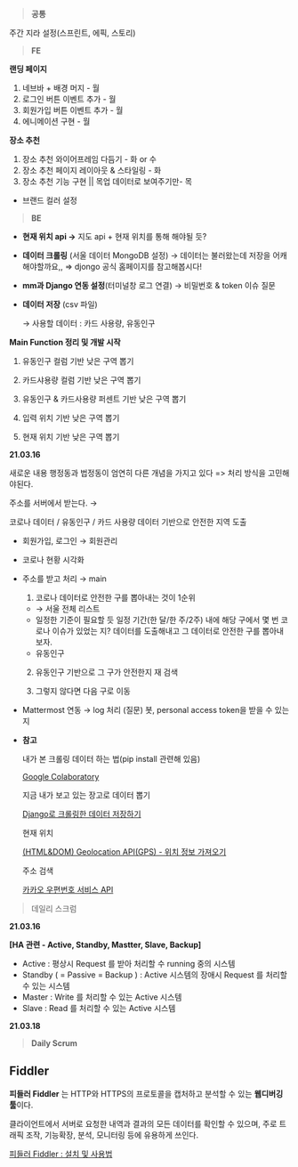 > **공통**

주간 지라 설정(스프린트, 에픽, 스토리) 

> **FE**

**랜딩 페이지** 

1. 네브바 + 배경 머지 - 월
2. 로그인 버튼 이벤트 추가 - 월
3. 회원가입 버튼 이벤트 추가 - 월
4. 에니메이션 구현 - 월

**장소 추천**

1. 장소 추천 와이어프레임 다듬기 - 화 or 수
2. 장소 추천 페이지 레이아웃 & 스타일링 - 화
3. 장소 추천 기능 구현 || 목업 데이터로 보여주기만- 목
- 브랜드 컬러 설정

> **BE**

- **현재 위치 api
→** 지도 api + 현재 위치를 통해 해야될 듯?
- **데이터 크롤링** (서울 데이터 MongoDB 설정) 
→ 데이터는 불러왔는데 저장을 어캐해야할까요,, ⇒ djongo 공식 홈페이지를 참고해봅시다!
- **mm과 Django 연동 설정**(터미널창 로그 연결) 
→ 비밀번호 & token 이슈 질문
- **데이터 저장** (csv 파일)

    → 사용할 데이터 : 카드 사용량, 유동인구 

**Main Function 정리 및 개발 시작** 

1. 유동인구 컬럼 기반 낮은 구역 뽑기 

2. 카드샤용량 컬럼 기반 낮은 구역 뽑기 

3. 유동인구 & 카드사용량 퍼센트 기반 낮은 구역 뽑기 

4. 입력 위치 기반 낮은 구역 뽑기 

5. 현재 위치 기반 낮은 구역 뽑기

**21.03.16**

새로운 내용 
행정동과 법정동이 엄연히 다른 개념을 가지고 있다 => 처리 방식을 고민해야된다.

주소를 서버에서 받는다. → 

코로나 데이터 / 유동인구 / 카드 사용량 데이터 기반으로 안전한 지역 도출 

- 회원가입, 로그인 → 회원관리
- 코로나 현황 시각화
- 주소를 받고 처리 → main

    1. 코로나 데이터로 안전한 구를 뽑아내는 것이 1순위 

    - → 서울 전체 리스트
    - 일정한 기준이 필요할 듯 일정 기간(한 달/한 주/2주) 내에 해당 구에서 몇 번 코로나 이슈가 있었는 지? 데이터를 도출해내고 그 데이터로 안전한 구를 뽑아내보자.
    - 유동인구

    2. 유동인구  기반으로 그 구가 안전한지 재 검색

    3. 그렇지 않다면 다음 구로 이동 

- Mattermost 연동 → log 처리 (질문) 봇, personal access token을 받을 수 있는 지


- **참고**

    내가 본 크롤링 데이터 하는 법(pip install 관련해 있음)

    [Google Colaboratory](https://colab.research.google.com/github/corazzon/cracking-the-pandas-cheat-sheet/blob/master/seoul-covid-19-00-scraping-data.ipynb#scrollTo=PiqrecOZo4Kb)

    지금 내가 보고 있는 장고로 데이터 뽑기

    [Django로 크롤링한 데이터 저장하기](https://beomi.github.io/gb-crawling/posts/2017-03-01-HowToMakeWebCrawler-Save-with-Django.html)

    현재 위치 

    [(HTML&DOM) Geolocation API(GPS) - 위치 정보 가져오기](https://www.zerocho.com/category/HTML&DOM/post/59155228a22a5d001827ea5d)
    
    주소 검색
    
    [카카오 우편번호 서비스 API](https://postcode.map.daum.net/guide)
    
> 데일리 스크럼

**21.03.16**

**[HA 관련 - Active, Standby, Mastter, Slave, Backup]**

- Active : 평상시 Request 를 받아 처리할 수 running 중의 시스템
- Standby ( = Passive = Backup ) : Active 시스템의 장애시 Request 를 처리할 수 있는 시스템
- Master : Write 를 처리할 수 있는 Active 시스템
- Slave : Read 를 처리할 수 있는 Active 시스템


**21.03.18**
> **Daily Scrum**

## Fiddler

**피들러 Fiddler** 는 HTTP와 HTTPS의 프로토콜을 캡처하고 분석할 수 있는 **웹디버깅 툴**이다.

클라이언트에서 서버로 요청한 내역과 결과의 모든 데이터를 확인할 수 있으며, 주로 트래픽 조작, 기능확장, 분석, 모니터링 등에 유용하게 쓰인다.

[피들러 Fiddler : 설치 및 사용법](https://pyoungt.tistory.com/35)